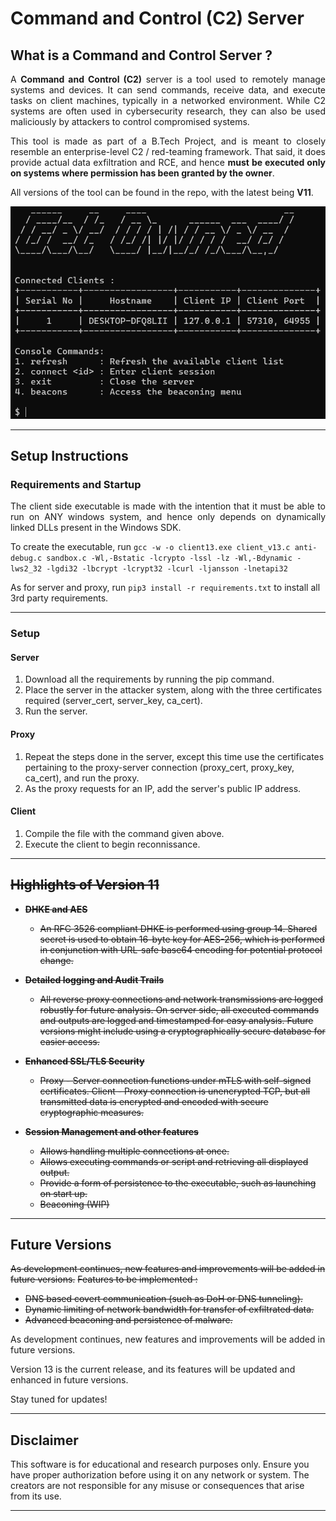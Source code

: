 # Command and Control (C2) Server

## What is a Command and Control Server ?

<p align="justify">
A <b>Command and Control (C2)</b> server is a tool used to remotely manage systems and devices. It can send commands, receive data, and execute tasks on client machines, typically in a networked environment. While C2 systems are often used in cybersecurity research, they can also be used maliciously by attackers to control compromised systems.
</p>

<p align="justify">
This tool is made as part of a B.Tech Project, and is meant to closely resemble an enterprise-level C2 / red-teaming framework.  That said, it does provide actual data exfiltration and RCE, and hence <b>must be executed only on systems where permission has been granted by the owner</b>.
</p>

All versions of the tool can be found in the repo, with the latest being **V11**.

<p align="center">
  <img src="res/v_11.png" alt="Example Image" />
</p>

---

## Setup Instructions

### Requirements and Startup

<p align="justify">
The client side executable is made with the intention that it must be able to run on ANY windows system, and hence only depends on dynamically linked DLLs present in the Windows SDK.
</p>

To create the executable, run 
`gcc -w -o client13.exe client_v13.c anti-debug.c sandbox.c -Wl,-Bstatic -lcrypto -lssl -lz -Wl,-Bdynamic -lws2_32 -lgdi32 -lbcrypt -lcrypt32 -lcurl -ljansson -lnetapi32` 

As for server and proxy, run `pip3 install -r requirements.txt` to install all 3rd party requirements.

--- 

### Setup 

#### Server

1. Download all the requirements by running the pip command.
2. Place the server in the attacker system, along with the three certificates required (server_cert, server_key, ca_cert).
3. Run the server.

#### Proxy

1. Repeat the steps done in the server, except this time use the certificates pertaining to the proxy-server connection (proxy_cert, proxy_key, ca_cert), and run the proxy.
2. As the proxy requests for an IP, add the server's public IP address.

#### Client

1. Compile the file with the command given above.
2. Execute the client to begin reconnissance.

---

## ~~Highlights of Version 11~~

* ~~**DHKE and AES**~~
  - ~~An RFC 3526 compliant DHKE is performed using group 14.  Shared secret is used to obtain 16-byte key for AES-256, which is performed in conjunction with URL-safe base64 encoding for potential protocol change.~~

* ~~**Detailed logging and Audit Trails**~~  
  - ~~All reverse proxy connections and network transmissions are logged robustly for future analysis.  On server side, all executed commands and outputs are logged and timestamped for easy analysis.  Future versions might include using a cryptographically secure database for easier access.~~

* ~~**Enhanced SSL/TLS Security**~~  
  - ~~Proxy - Server connection functions under mTLS with self-signed certificates.  Client - Proxy connection is unencrypted TCP, but all transmitted data is encrypted and encoded with secure cryptographic measures.~~

* ~~**Session Management and other features**~~  
  - ~~Allows handling multiple connections at once.~~
  - ~~Allows executing commands or script and retrieving all displayed output.~~
  - ~~Provide a form of persistence to the executable, such as launching on start up.~~
  - ~~Beaconing (WIP)~~

---

## Future Versions

~~As development continues, new features and improvements will be added in future versions.~~
~~Features to be implemented :~~
- ~~DNS based covert communication (such as DoH or DNS tunneling).~~
- ~~Dynamic limiting of network bandwidth for transfer of exfiltrated data.~~
- ~~Advanced beaconing and persistence of malware.~~

As development continues, new features and improvements will be added in future versions.

Version 13 is the current release, and its features will be updated and enhanced in future versions.

Stay tuned for updates!

---

## Disclaimer

This software is for educational and research purposes only. Ensure you have proper authorization before using it on any network or system. The creators are not responsible for any misuse or consequences that arise from its use.

---
